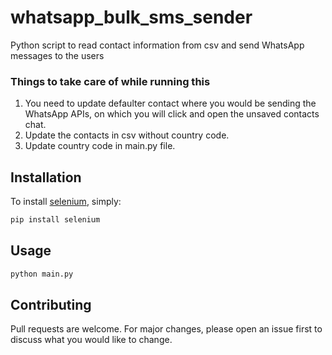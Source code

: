 # whatsapp_bulk_sms_sender
Python script to read contact information from csv and send WhatsApp messages to the users

### Things to take care of while running this
1. You need to update defaulter contact where you would be sending the WhatsApp APIs, on which you will click and open the unsaved contacts chat.
2. Update the contacts in csv without country code.
3. Update country code in main.py file.

## Installation
To install [selenium](https://pypi.org/project/selenium/), simply:
```bash
pip install selenium
```


## Usage
```bash
python main.py
```


## Contributing
Pull requests are welcome. For major changes, please open an issue first to discuss what you would like to change.

